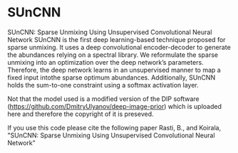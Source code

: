 # SUnCNN
SUnCNN: Sparse Unmixing Using Unsupervised Convolutional Neural Network
SUnCNN  is  the  first  deep  learning-based  technique proposed for sparse unmixing. It uses a deep convolutional encoder-decoder to generate the abundances relying on a spectral library. We reformulate the sparse unmixing into an optimization over the deep network’s parameters. Therefore, the deep network learns  in  an  unsupervised  manner  to  map  a  fixed  input  intothe  sparse  optimum  abundances.  Additionally,  SUnCNN  holds the  sum-to-one  constraint  using  a  softmax  activation  layer.


Not that the model used is a modified version of the DIP software (https://github.com/DmitryUlyanov/deep-image-prior) which is uploaded here and therefore the copyright of it is preseved.

If you use this code please cite the following paper Rasti, B., and Koirala, "SUnCNN: Sparse Unmixing Using Unsupervised Convolutional Neural Network"
